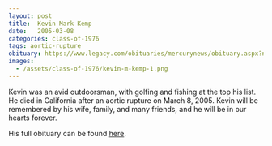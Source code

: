 ```yaml
---
layout: post
title:  Kevin Mark Kemp
date:   2005-03-08
categories: class-of-1976
tags: aortic-rupture
obituary: https://www.legacy.com/obituaries/mercurynews/obituary.aspx?n=Kevin-Mark-Kemp&pid=3275058
images:
  - /assets/class-of-1976/kevin-m-kemp-1.png
---
```

Kevin was an avid outdoorsman, with golfing and fishing at the top his list. He died in California after an aortic rupture on March 8, 2005. Kevin will be remembered by his wife, family, and many friends, and he will be in our hearts forever.

His full obituary can be found [here](https://www.legacy.com/obituaries/mercurynews/obituary.aspx?n=Kevin-Mark-Kemp&pid=3275058).
